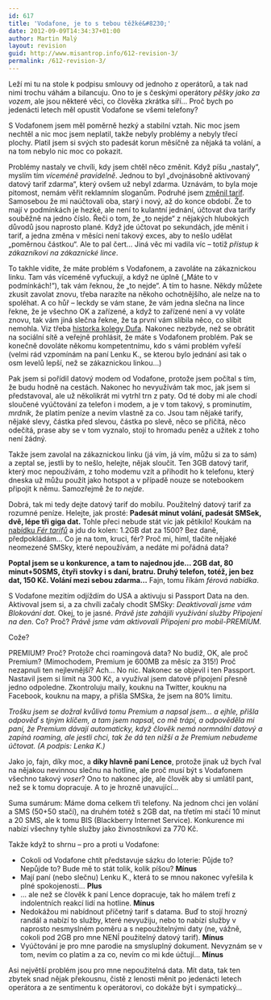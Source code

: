 ```yaml
---
id: 617
title: 'Vodafone, je to s tebou těžké&#8230;'
date: 2012-09-09T14:34:37+01:00
author: Martin Malý
layout: revision
guid: http://www.misantrop.info/612-revision-3/
permalink: /612-revision-3/
---
```

Leží mi tu na stole k podpisu smlouvy od jednoho z operátorů, a tak nad nimi trochu váhám a bilancuju. Ono to je s českými operátory _pěšky jako za vozem_, ale jsou některé věci, co člověka zkrátka síří&#8230; Proč bych po jedenácti letech měl opustit Vodafone se všemi telefony?

<!--more-->

S Vodafonem jsem měl poměrně hezký a stabilní vztah. Nic moc jsem nechtěl a nic moc jsem neplatil, takže nebyly problémy a nebyly třecí plochy. Platil jsem si svých sto padesát korun měsíčně za nějaká ta volání, a na tom nebylo nic moc co pokazit.

Problémy nastaly ve chvíli, kdy jsem chtěl něco změnit. Když píšu &#8222;nastaly&#8220;, myslím tím _víceméně pravidelně_. Jednou to byl &#8222;dvojnásobně aktivovaný datový tarif zdarma&#8220;, který ovšem už nebyl zdarma. Uznávám, to byla moje pitomost, nemám věřit reklamním sloganům. Podruhé jsem [změnil tarif](http://strucny.misantrop.info/jak-vodafonecz-prijde-o-zakaznika). Samosebou že mi naúčtovali oba, starý i nový, až do konce období. Že to mají v podmínkách je hezké, ale není to kulantní jednání, účtovat dva tarify souběžně na jedno číslo. Řeči o tom, že &#8222;to nejde&#8220; z nějakých hlubokých důvodů jsou naprosto plané. Když jde účtovat po sekundách, jde měnit i tarif, a jedna změna v měsíci není takový exces, aby to nešlo udělat &#8222;poměrnou částkou&#8220;. Ale to pal čert&#8230; Jiná věc mi vadila víc &#8211; totiž _přístup k zákazníkovi na zákaznické lince_.

To takhle vidíte, že máte problém s Vodafonem, a zavoláte na zákaznickou linku. Tam vás víceméně vyfuckují, a když ne úplně (&#8222;Máte to v podmínkách!&#8220;), tak vám řeknou, že &#8222;to nejde&#8220;. A tím to hasne. Někdy můžete zkusit zavolat znovu, třeba narazíte na někoho ochotnějšího, ale nelze na to spoléhat. A co hůř &#8211; leckdy se vám stane, že vám jedna slečna na lince řekne, že je všechno OK a zařízené, a když to zařízené není a vy voláte znovu, tak vám jiná slečna řekne, že ta první vám slíbila něco, co slíbit nemohla. Viz třeba [historka kolegy Dufa](http://inferno.duf.cz/zvenci/podpora-vodafone-je-casovana-bomba/). Nakonec nezbyde, než se obrátit na sociální sítě a veřejně prohlásit, že máte s Vodafonem problém. Pak se konečně dovoláte někomu kompetentnímu, kdo s vámi problém vyřeší (velmi rád vzpomínám na paní Lenku K., se kterou bylo jednání asi tak o osm levelů lepší, než se zákaznickou linkou&#8230;)

Pak jsem si pořídil datový modem od Vodafone, protože jsem počítal s tím, že budu hodně na cestách. Nakonec ho nevyužívám tak moc, jak jsem si představoval, ale už několikrát mi vytrhl trn z paty. Od té doby mi ale chodí sloučené vyúčtování za telefon i modem, a je v tom takový, s prominutím, _mrdník_, že platím peníze a nevím vlastně za co. Jsou tam nějaké tarify, nějaké slevy, částka před slevou, částka po slevě, něco se přičítá, něco odečítá, prase aby se v tom vyznalo, stojí to hromadu peněz a užitek z toho není žádný.

Takže jsem zavolal na zákaznickou linku (já vím, já vím, můžu si za to sám) a zeptal se, jestli by to nešlo, helejte, nějak sloučit. Ten 3GB datový tarif, který moc nepoužívám, z toho modemu vzít a přihodit ho k telefonu, který dneska už můžu použít jako hotspot a v případě nouze se notebookem připojit k němu. Samozřejmě že _to nejde_.

Dobrá, tak mi tedy dejte datový tarif do mobilu. Použitelný datový tarif za rozumné peníze. Helejte, jak prosté: **Padesát minut volání, padesát SMSek, dvě, lépe tři giga dat.** Tohle přeci nebude stát víc jak pětikilo! Koukám na [nabídku _Fér tarifů_](http://www.vodafone.cz/ferove-tarify/) a jdu do kolen: 1.2GB dat za 1500? Bez daně, předpokládám&#8230; Co je na tom, kruci, fér? Proč mi, himl, tlačíte nějaké neomezené SMSky, které nepoužívám, a nedáte mi pořádná data?

**Poptal jsem se u konkurence, a tam to najednou jde&#8230; 2GB dat, 80 minut+50SMS, čtyři stovky i s daní, bratru. Druhý telefon, totéž, jen bez dat, 150 Kč. Volání mezi sebou zdarma&#8230;** Fajn, tomu říkám _férová nabídka_.

S Vodafone mezitím odjíždím do USA a aktivuju si Passport Data na den. Aktivoval jsem si, a za chvíli začaly chodit SMSky: _Deaktivovali jsme vám Blokování dat._ Okej, to je jasné. _Právě jste zahájili využívání služby Připojení na den_. Co? Proč? _Právě jsme vám aktivovali Připojení pro mobil-PREMIUM._

Cože?

PREMIUM? Proč? Protože chci roamingová data? No budiž, OK, ale proč Premium? (Mimochodem, Premium je 600MB za měsíc za 315!) Proč nezapnuli ten nejlevnější? Ach&#8230; No nic. Nakonec se objevil i ten Passport. Nastavil jsem si limit na 300 Kč, a využíval jsem datové připojení přesně jedno odpoledne. Zkontroluju maily, kouknu na Twitter, kouknu na Facebook, kouknu na mapy, a přišla SMSka, že jsem na 80% limitu.

_Trošku jsem se dožral kvůlivá tomu Premium a napsal jsem&#8230; a ejhle, přišla odpověď s tjným klíčem, a tam jsem napsal, co mě trápí, a odpověděla mi paní, že Premium dávají automaticky, když člověk nemá normnální datový a zapíná roaming, ale jestli chci, tak že dá ten nižší a že Premium nebudeme účtovat. (A podpis: Lenka K.)_

Jako jo, fajn, díky moc, a **díky hlavně paní Lence**, protože jinak už bych řval na nějakou nevinnou slečnu na hotline, ale proč musí být s Vodafonem všechno takový _voser_? Ono to nakonec jde, ale člověk aby si umlátil pant, než se k tomu dopracuje. A to je hrozně unavující&#8230;

Suma sumárum: Máme doma celkem tři telefony. Na jednom chci jen volání a SMS (50+50 stačí), na druhém totéž s 2GB dat, na třetím mi stačí 10 minut a 20 SMS, ale k tomu BIS (Blackberry Internet Service). Konkurence mi nabízí všechny tyhle služby jako živnostníkovi za 770 Kč.

Takže když to shrnu &#8211; pro a proti u Vodafone:

  * Cokoli od Vodafone chtít představuje sázku do loterie: Půjde to? Nepůjde to? Bude mě to stát tolik, kolik píšou? **Mínus**
  * Mají paní (nebo slečnu) Lenku K., která to se mnou nakonec vyřešila k plné spokojenosti&#8230; **Plus**
  * &#8230; ale než se člověk k paní Lence dopracuje, tak ho málem trefí z indolentních reakcí lidí na hotline. **Mínus**
  * Nedokážou mi nabídnout příčetný tarif s datama. Buď to stojí hrozný randál a nabízí to služby, které nevyužiju, nebo to nabízí služby v naprosto nesmyslném poměru a s nepoužitelnými daty (ne, vážně, cokoli pod 2GB pro mne NENÍ použitelný datový tarif). **Mínus**
  * Vyúčtování je pro mne parodie na smysluplný dokument. Nevyznám se v tom, nevím co platím a za co, nevím co mi kde účtují&#8230; **Mínus**

Asi největší problém jsou pro mne nepoužitelná data. Mít data, tak ten zbytek snad nějak překousnu, čistě z lenosti měnit po jedenácti letech operátora a ze sentimentu k operátorovi, co dokáže být i sympatický&#8230;